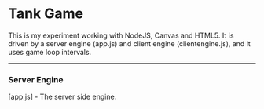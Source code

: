 ﻿# Tank Game

This is my experiment working with NodeJS, Canvas and HTML5.  It is driven by a server engine (app.js) and client engine (clientengine.js), and it uses game loop intervals.

-----------------------------

### Server Engine

[app.js] - The server side engine.
